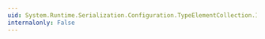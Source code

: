 ```yaml
---
uid: System.Runtime.Serialization.Configuration.TypeElementCollection.Item(System.Int32)
internalonly: False
---
```

